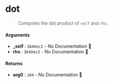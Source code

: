 # dot

>  Computes the dot product of `self` and `rhs`.

#### Arguments

- **\_self** : `I64Vec2` \- No Documentation 🚧
- **rhs** : `I64Vec2` \- No Documentation 🚧

#### Returns

- **arg0** : `i64` \- No Documentation 🚧